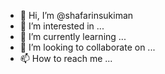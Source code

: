 - 👋 Hi, I’m @shafarinsukiman
- 👀 I’m interested in ...
- 🌱 I’m currently learning ...
- 💞️ I’m looking to collaborate on ...
- 📫 How to reach me ...

<!---
shafarinsukiman/shafarinsukiman is a ✨ special ✨ repository because its `README.md` (this file) appears on your GitHub profile.
You can click the Preview link to take a look at your changes.
--->
